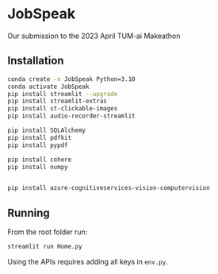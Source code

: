 # JobSpeak

Our submission to the 2023 April TUM-ai Makeathon


## Installation

```bash
conda create -n JobSpeak Python=3.10
conda activate JobSpeak
pip install streamlit --upgrade
pip install streamlit-extras
pip install st-clickable-images
pip install audio-recorder-streamlit

pip install SQLAlchemy
pip install pdfkit
pip install pypdf

pip install cohere
pip install numpy


pip install azure-cognitiveservices-vision-computervision
```


## Running

From the root folder run:

```bash
streamlit run Home.py
```

Using the APIs requires adding all keys in `env.py`.
